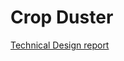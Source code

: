 # Crop Duster
[Technical Design report](https://drive.google.com/file/d/1cizmPuQMI4StHtoYEokR0jq92hghT6lK/view?usp=drive_link)

